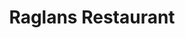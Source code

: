 ---
title: "Raglans Restaurant"
address: "Jurys Hotel And Towers, Pembroke Road, Dublin City Area South, Co. Dublin"
tel: "+353 (0)16 60 5000"
county: "Dublin"
category: "Seafood Restaurants"
type: "Content"
lat: "53.33306884765625"
lng: "-6.234168529510498"
---